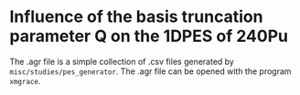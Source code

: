 # Influence of the basis truncation parameter Q on the 1DPES of 240Pu

The .agr file is a simple collection of .csv files generated by `misc/studies/pes_generator`.
The .agr file can be opened with the program `xmgrace`.
